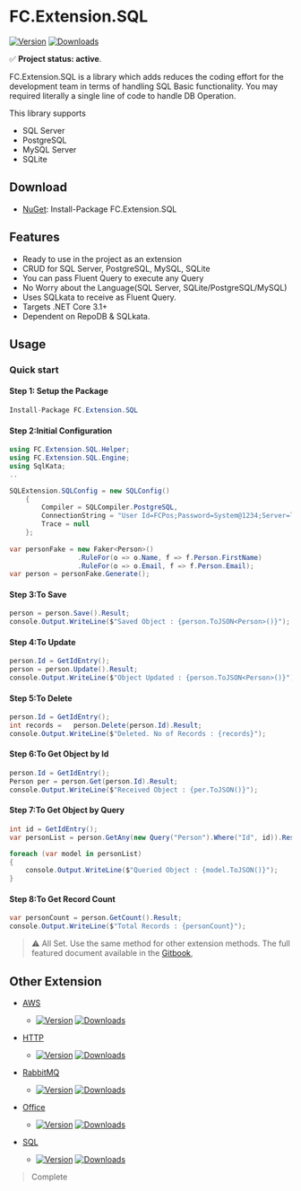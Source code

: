 # FC.Extension.SQL


[![Version](https://img.shields.io/nuget/v/FC.Extension.SQL.svg)](https://www.nuget.org/packages/FC.Extension.SQL/)
[![Downloads](https://img.shields.io/nuget/dt/FC.Extension.SQL.svg)](https://www.nuget.org/packages/FC.Extension.SQL/)


✅ **Project status: active**.

FC.Extension.SQL is a library which adds reduces the coding effort for the development team in terms of handling SQL Basic functionality. You may required literally a single line of code to handle DB Operation.

This library supports 
+ SQL Server
+ PostgreSQL 
+ MySQL Server
+ SQLite


## Download

- [NuGet](https://www.nuget.org/packages/FC.Extension.SQL/): Install-Package FC.Extension.SQL

## Features

- Ready to use in the project as an extension
- CRUD for SQL Server, PostgreSQL, MySQL, SQLite
- You can pass Fluent Query to execute any Query
- No Worry about the Language(SQL Server, SQLite/PostgreSQL/MySQL)
- Uses SQLkata to receive as Fluent Query.
- Targets .NET Core 3.1+
- Dependent on RepoDB & SQLkata.

## Usage

### Quick start
#### Step 1: Setup the Package

```csharp
Install-Package FC.Extension.SQL
```

#### Step 2:Initial Configuration

```csharp
using FC.Extension.SQL.Helper;
using FC.Extension.SQL.Engine;
using SqlKata;
..

SQLExtension.SQLConfig = new SQLConfig()
	{
	    Compiler = SQLCompiler.PostgreSQL,
	    ConnectionString = "User Id=FCPos;Password=System@1234;Server=localhost;Port=5432;Database=ExtensionTest;",
	    Trace = null
	};
	
var personFake = new Faker<Person>()
                 .RuleFor(o => o.Name, f => f.Person.FirstName)
                 .RuleFor(o => o.Email, f => f.Person.Email);
var person = personFake.Generate();

````

#### Step 3:To Save

```csharp
person = person.Save().Result;
console.Output.WriteLine($"Saved Object : {person.ToJSON<Person>()}");

````
#### Step 4:To Update

```csharp
person.Id = GetIdEntry();
person = person.Update().Result;
console.Output.WriteLine($"Object Updated : {person.ToJSON<Person>()}");

````

#### Step 5:To Delete

```csharp
person.Id = GetIdEntry();
int records = 	person.Delete(person.Id).Result;
console.Output.WriteLine($"Deleted. No of Records : {records}");

````

#### Step 6:To Get Object by Id

```csharp
person.Id = GetIdEntry();
Person per = person.Get(person.Id).Result;
console.Output.WriteLine($"Received Object : {per.ToJSON()}");

````

#### Step 7:To Get Object by Query

```csharp
int id = GetIdEntry();
var personList = person.GetAny(new Query("Person").Where("Id", id)).Result;

foreach (var model in personList)
{
    console.Output.WriteLine($"Queried Object : {model.ToJSON()}");
}

````

#### Step 8:To Get Record Count

```csharp
var personCount = person.GetCount().Result;
console.Output.WriteLine($"Total Records : {personCount}");
````

> ⚠️ All Set. Use the same method for other extension methods.
The full featured document available in the [Gitbook](https://app.gitbook.com/@sr-firecloud/s/fc-extension),
 

## Other Extension

- [AWS](https://www.nuget.org/packages/FC.Extension.AWS, "AWS Extension") 
	* [![Version](https://img.shields.io/nuget/v/FC.Core.Extension.svg)](https://www.nuget.org/packages/FC.Core.Extension/)
[![Downloads](https://img.shields.io/nuget/dt/FC.Core.Extension.svg)](https://www.nuget.org/packages/FC.Core.Extension/)

- [HTTP](https://www.nuget.org/packages/FC.Extension.HTTP/,"HTTP")
	* [![Version](https://img.shields.io/nuget/v/FC.Extension.HTTP.svg)](https://www.nuget.org/packages/FC.Extension.HTTP/)
[![Downloads](https://img.shields.io/nuget/dt/FC.Extension.HTTP.svg)](https://www.nuget.org/packages/FC.Extension.HTTP/)

- [RabbitMQ](https://www.nuget.org/packages/FC.Extension.RabbitMQ/,"RabbitMQ")
	* [![Version](https://img.shields.io/nuget/v/FC.Extension.RabbitMQ.svg)](https://www.nuget.org/packages/FC.Extension.RabbitMQ/)
[![Downloads](https://img.shields.io/nuget/dt/FC.Extension.RabbitMQ.svg)](https://www.nuget.org/packages/FC.Extension.RabbitMQ/)

- [Office](https://www.nuget.org/packages/FC.Extension.Office/,"Office")
	* [![Version](https://img.shields.io/nuget/v/FC.Extension.Office.svg)](https://www.nuget.org/packages/FC.Extension.Office/)
[![Downloads](https://img.shields.io/nuget/dt/FC.Extension.Office.svg)](https://www.nuget.org/packages/FC.Extension.Office/)

- [SQL](https://www.nuget.org/packages/FC.Extension.SQL/,"SQL")
	* [![Version](https://img.shields.io/nuget/v/FC.Extension.SQL.svg)](https://www.nuget.org/packages/FC.Extension.SQL/)
[![Downloads](https://img.shields.io/nuget/dt/FC.Extension.SQL.svg)](https://www.nuget.org/packages/FFC.Extension.SQL/)

>Complete